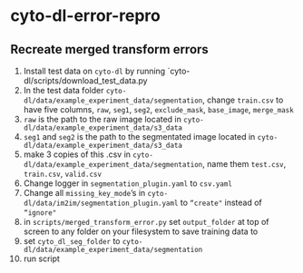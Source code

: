 # cyto-dl-error-repro

## Recreate merged transform errors

1) Install test data on `cyto-dl` by running `cyto-dl/scripts/download_test_data.py
2) In the test data folder `cyto-dl/data/example_experiment_data/segmentation`, change `train.csv` to have five columns, `raw`, `seg1`, `seg2`, `exclude_mask`, `base_image`, `merge_mask`
3) `raw` is the path to the raw image located in `cyto-dl/data/example_experiment_data/s3_data`
4) `seg1` and `seg2` is the path to the segmentated image located in `cyto-dl/data/example_experiment_data/s3_data`
5) make 3 copies of this .csv in `cyto-dl/data/example_experiment_data/segmentation`, name them `test.csv`, `train.csv`, `valid.csv`
6) Change logger in `segmentation_plugin.yaml` to `csv.yaml`
7) Change all `missing_key_mode`’s in `cyto-dl/data/im2im/segmentation_plugin.yaml` to `“create"` instead of `“ignore"`
8) in `scripts/merged_transform_error.py` set `output_folder` at top of screen to any folder on your filesystem to save training data to
9) set `cyto_dl_seg_folder` to `cyto-dl/data/example_experiment_data/segmentation`
10) run script


